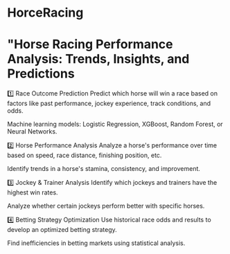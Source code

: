 # HorceRacing
# "Horse Racing Performance Analysis: Trends, Insights, and Predictions

1️⃣ Race Outcome Prediction
Predict which horse will win a race based on factors like past performance, jockey experience, track conditions, and odds.

Machine learning models: Logistic Regression, XGBoost, Random Forest, or Neural Networks.

2️⃣ Horse Performance Analysis
Analyze a horse's performance over time based on speed, race distance, finishing position, etc.

Identify trends in a horse's stamina, consistency, and improvement.

3️⃣ Jockey & Trainer Analysis
Identify which jockeys and trainers have the highest win rates.

Analyze whether certain jockeys perform better with specific horses.

4️⃣ Betting Strategy Optimization
Use historical race odds and results to develop an optimized betting strategy.

Find inefficiencies in betting markets using statistical analysis.
